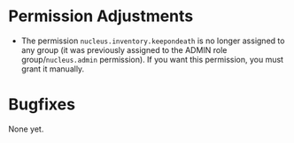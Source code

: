 # Permission Adjustments

* The permission `nucleus.inventory.keepondeath` is no longer assigned to any group (it was previously assigned to the ADMIN role group/`nucleus.admin` permission). If you want this permission, you must grant it manually.

# Bugfixes

None yet.